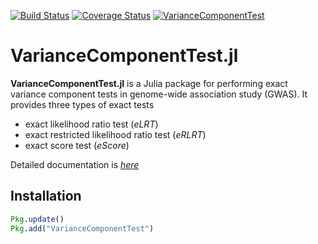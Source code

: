 [![Build Status](https://travis-ci.org/Tao-Hu/VarianceComponentTest.jl.svg?branch=master)](https://travis-ci.org/Tao-Hu/VarianceComponentTest.jl)
[![Coverage Status](https://coveralls.io/repos/Tao-Hu/VarianceComponentTest.jl/badge.svg?branch=master)](https://coveralls.io/r/Tao-Hu/VarianceComponentTest.jl?branch=master)
[![VarianceComponentTest](http://pkg.julialang.org/badges/VarianceComponentTest_release.svg)](http://pkg.julialang.org/?pkg=VarianceComponentTest&ver=release)

# VarianceComponentTest.jl

**VarianceComponentTest.jl** is a Julia package for performing exact variance component tests in genome-wide association study (GWAS). It provides three types of exact tests

* exact likelihood ratio test (*eLRT*)
* exact restricted likelihood ratio test (*eRLRT*)
* exact score test (*eScore*)

Detailed documentation is [*here*](http://variancecomponenttestjl.readthedocs.org)

## Installation

```julia
Pkg.update()
Pkg.add("VarianceComponentTest")
```
